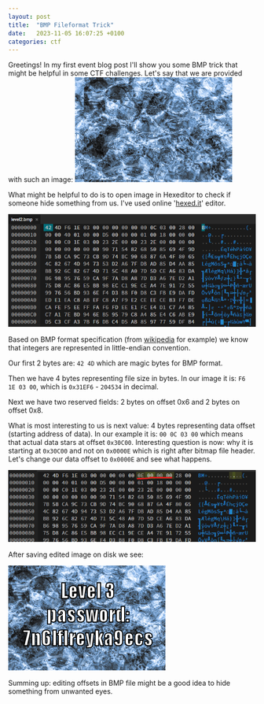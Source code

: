 ```yaml
---
layout: post
title:  "BMP Fileformat Trick"
date:   2023-11-05 16:07:25 +0100
categories: ctf
---
```

Greetings!
In my first event blog post I'll show you some BMP trick that might be helpful in some CTF challenges.
Let's say that we are provided with such an image:
![Image](../images/post1/level2.bmp)

What might be helpful to do is to open image in Hexeditor to check if someone hide something from us.
I've used online '[hexed.it](https://hexed.it)' editor.

![Alt text](../images/post1/hexed-preview1.png)

Based on BMP format specification (from [wikipedia](https://en.wikipedia.org/wiki/BMP_file_format) for example) we know that integers are represented in little-endian convention.

Our first 2 bytes are: `42 4D` which are magic bytes for BMP format.

Then we have 4 bytes representing file size in bytes. In our image it is: `F6 1E 03 00`, which is `0x31EF6` - `204534` in decimal.

Next we have two reserved fields: 2 bytes on offset 0x6 and 2 bytes on offset 0x8.

What is most interesting to us is next value: 4 bytes representing data offset (starting address of data).
In our example it is: `00 0C 03 00` which means that actual data stars at offset `0x30C00`. Interesting question is now: why it is starting at `0x30C00` and not on `0x0000E` which is right after bitmap file header. Let's change our data offset to `0x0000E` and see what happens.

![Alt text](../images/post1/hexed-preview2.png)

After saving edited image on disk we see:

![Alt text](../images/post1/level2-flag.png)

Summing up: editing offsets in BMP file might be a good idea to hide something from unwanted eyes.